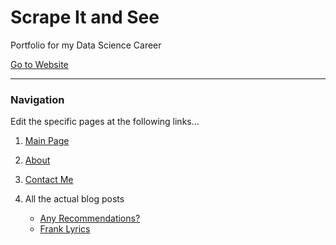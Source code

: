 # Scrape It and See

Portfolio for my Data Science Career

[Go to Website](https://scrapeitandsee.github.io)

-----

### Navigation

Edit the specific pages at the following links...

1. [Main Page](https://github.com/ScrapeItAndSee/ScrapeItAndSee.github.io/blob/main/index.html)

2. [About](https://github.com/ScrapeItAndSee/ScrapeItAndSee.github.io/blob/main/about.html)

3. [Contact Me](https://github.com/ScrapeItAndSee/ScrapeItAndSee.github.io/blob/main/contact.html)

3. All the actual blog posts
    - [Any Recommendations?](https://github.com/ScrapeItAndSee/ScrapeItAndSee.github.io/blob/main/anyrec.html)
    - [Frank Lyrics](https://github.com/ScrapeItAndSee/ScrapeItAndSee.github.io/blob/main/frank.html)
